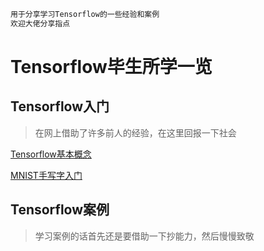 ```markdown
用于分享学习Tensorflow的一些经验和案例
欢迎大佬分享指点
```
# Tensorflow毕生所学一览
## Tensorflow入门
>在网上借助了许多前人的经验，在这里回报一下社会

[Tensorflow基本概念](Tensorflow/Tensorflow基本理解.md)

[MNIST手写字入门](Tensorflow/MNIST手写字识别.md)

## Tensorflow案例
>学习案例的话首先还是要借助一下抄能力，然后慢慢致敬


